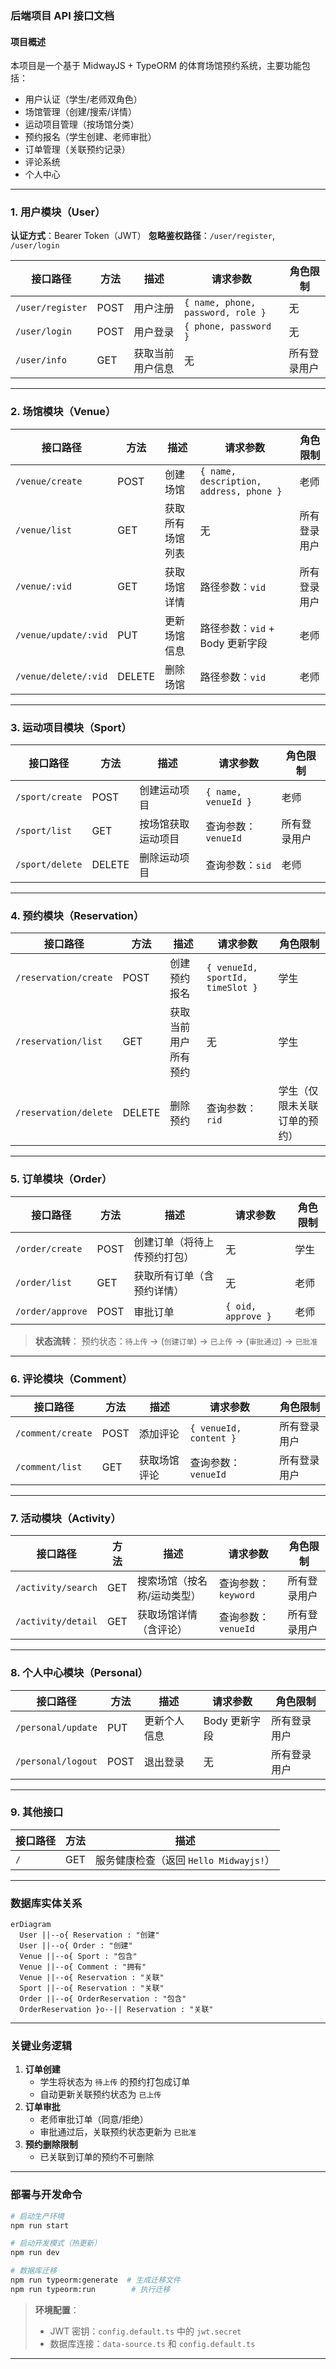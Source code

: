 ### 后端项目 API 接口文档

#### **项目概述**
本项目是一个基于 MidwayJS + TypeORM 的体育场馆预约系统，主要功能包括：
- 用户认证（学生/老师双角色）
- 场馆管理（创建/搜索/详情）
- 运动项目管理（按场馆分类）
- 预约报名（学生创建、老师审批）
- 订单管理（关联预约记录）
- 评论系统
- 个人中心

---

### **1. 用户模块（User）**
**认证方式**：Bearer Token（JWT）
**忽略鉴权路径**：`/user/register`, `/user/login`

| 接口路径 | 方法 | 描述 | 请求参数 | 角色限制 |
|----------|------|------|----------|----------|
| `/user/register` | POST | 用户注册 | `{ name, phone, password, role }` | 无 |
| `/user/login` | POST | 用户登录 | `{ phone, password }` | 无 |
| `/user/info` | GET | 获取当前用户信息 | 无 | 所有登录用户 |

---

### **2. 场馆模块（Venue）**
| 接口路径 | 方法 | 描述 | 请求参数 | 角色限制 |
|----------|------|------|----------|----------|
| `/venue/create` | POST | 创建场馆 | `{ name, description, address, phone }` | 老师 |
| `/venue/list` | GET | 获取所有场馆列表 | 无 | 所有登录用户 |
| `/venue/:vid` | GET | 获取场馆详情 | 路径参数：`vid` | 所有登录用户 |
| `/venue/update/:vid` | PUT | 更新场馆信息 | 路径参数：`vid` + Body 更新字段 | 老师 |
| `/venue/delete/:vid` | DELETE | 删除场馆 | 路径参数：`vid` | 老师 |

---

### **3. 运动项目模块（Sport）**
| 接口路径 | 方法 | 描述 | 请求参数 | 角色限制 |
|----------|------|------|----------|----------|
| `/sport/create` | POST | 创建运动项目 | `{ name, venueId }` | 老师 |
| `/sport/list` | GET | 按场馆获取运动项目 | 查询参数：`venueId` | 所有登录用户 |
| `/sport/delete` | DELETE | 删除运动项目 | 查询参数：`sid` | 老师 |

---

### **4. 预约模块（Reservation）**
| 接口路径 | 方法 | 描述 | 请求参数 | 角色限制 |
|----------|------|------|----------|----------|
| `/reservation/create` | POST | 创建预约报名 | `{ venueId, sportId, timeSlot }` | 学生 |
| `/reservation/list` | GET | 获取当前用户所有预约 | 无 | 学生 |
| `/reservation/delete` | DELETE | 删除预约 | 查询参数：`rid` | 学生（仅限未关联订单的预约） |

---

### **5. 订单模块（Order）**
| 接口路径 | 方法 | 描述 | 请求参数 | 角色限制 |
|----------|------|------|----------|----------|
| `/order/create` | POST | 创建订单（将待上传预约打包） | 无 | 学生 |
| `/order/list` | GET | 获取所有订单（含预约详情） | 无 | 老师 |
| `/order/approve` | POST | 审批订单 | `{ oid, approve }` | 老师 |

> **状态流转**：
> 预约状态：`待上传` → (`创建订单`) → `已上传` → (`审批通过`) → `已批准`

---

### **6. 评论模块（Comment）**
| 接口路径 | 方法 | 描述 | 请求参数 | 角色限制 |
|----------|------|------|----------|----------|
| `/comment/create` | POST | 添加评论 | `{ venueId, content }` | 所有登录用户 |
| `/comment/list` | GET | 获取场馆评论 | 查询参数：`venueId` | 所有登录用户 |

---

### **7. 活动模块（Activity）**
| 接口路径 | 方法 | 描述 | 请求参数 | 角色限制 |
|----------|------|------|----------|----------|
| `/activity/search` | GET | 搜索场馆（按名称/运动类型） | 查询参数：`keyword` | 所有登录用户 |
| `/activity/detail` | GET | 获取场馆详情（含评论） | 查询参数：`venueId` | 所有登录用户 |

---

### **8. 个人中心模块（Personal）**
| 接口路径 | 方法 | 描述 | 请求参数 | 角色限制 |
|----------|------|------|----------|----------|
| `/personal/update` | PUT | 更新个人信息 | Body 更新字段 | 所有登录用户 |
| `/personal/logout` | POST | 退出登录 | 无 | 所有登录用户 |

---

### **9. 其他接口**
| 接口路径 | 方法 | 描述 |
|----------|------|------|
| `/` | GET | 服务健康检查（返回 `Hello Midwayjs!`） |

---

### **数据库实体关系**
```mermaid
erDiagram
  User ||--o{ Reservation : "创建"
  User ||--o{ Order : "创建"
  Venue ||--o{ Sport : "包含"
  Venue ||--o{ Comment : "拥有"
  Venue ||--o{ Reservation : "关联"
  Sport ||--o{ Reservation : "关联"
  Order ||--o{ OrderReservation : "包含"
  OrderReservation }o--|| Reservation : "关联"
```

---

### **关键业务逻辑**
1. **订单创建**
   - 学生将状态为 `待上传` 的预约打包成订单
   - 自动更新关联预约状态为 `已上传`
2. **订单审批**
   - 老师审批订单（同意/拒绝）
   - 审批通过后，关联预约状态更新为 `已批准`
3. **预约删除限制**
   - 已关联到订单的预约不可删除

---

### **部署与开发命令**
```bash
# 启动生产环境
npm run start

# 启动开发模式（热更新）
npm run dev

# 数据库迁移
npm run typeorm:generate  # 生成迁移文件
npm run typeorm:run        # 执行迁移
```

> **环境配置**：
> - JWT 密钥：`config.default.ts` 中的 `jwt.secret`
> - 数据库连接：`data-source.ts` 和 `config.default.ts`

---

